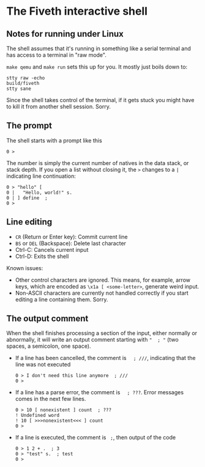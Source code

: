 # The Fiveth interactive shell

## Notes for running under Linux

The shell assumes that it's running in something like a serial terminal and has
access to a terminal in "raw mode".

`make qemu` and `make run` sets this up for you. It mostly just boils down to:

```
stty raw -echo
build/fiveth
stty sane
```

Since the shell takes control of the terminal, if it gets stuck you might have
to kill it from another shell session. Sorry.

## The prompt

The shell starts with a prompt like this

```
0 >
```

The number is simply the current number of natives in the data stack, or stack
depth. If you open a list without closing it, the `>` changes to a `|`
indicating line continuation:

```
0 > "hello" [
0 |   "Hello, world!" s.
0 | ] define  ;
0 >
```

## Line editing

- `CR` (Return or Enter key): Commit current line
- `BS` or `DEL` (Backspace): Delete last character
- Ctrl-C: Cancels current input
- Ctrl-D: Exits the shell

Known issues:

- Other control characters are ignored. This means, for example, arrow keys,
  which are encoded as `\x1a [ <some-letter>`, generate weird input.
- Non-ASCII characters are currently not handled correctly if you start editing
  a line containing them. Sorry.

## The output comment

When the shell finishes processing a section of the input, either normally or
abnormally, it will write an output comment starting with `"  ; "` (two spaces,
a semicolon, one space).

- If a line has been cancelled, the comment is `  ; ///`, indicating that the
  line was not executed

  ```
  0 > I don't need this line anymore  ; ///
  0 >
  ```

- If a line has a parse error, the comment is `  ; ???`. Error messages comes in
  the next few lines.

  ```
  0 > 10 [ nonexistent ] count  ; ???
  ! Undefined word
  ! 10 [ >>>nonexistent<<< ] count
  0 >
  ```

- If a line is executed, the comment is `  ; `, then output of the code

  ```
  0 > 1 2 + .  ; 3
  0 > "test" s.  ; test
  0 >
  ```
